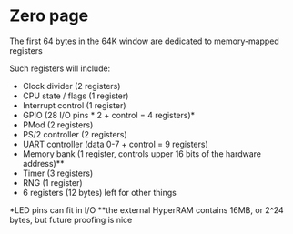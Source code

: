 # Zero page
The first 64 bytes in the 64K window are dedicated to memory-mapped registers

Such registers will include:
- Clock divider (2 registers)
- CPU state / flags (1 register)
- Interrupt control (1 register)
- GPIO (28 I/O pins * 2 + control = 4 registers)*
- PMod (2 registers)
- PS/2 controller (2 registers)
- UART controller (data 0-7 + control = 9 registers)
- Memory bank (1 register, controls upper 16 bits of the hardware address)**
- Timer (3 registers)
- RNG (1 register)
- 6 registers (12 bytes) left for other things

*LED pins can fit in I/O
**the external HyperRAM contains 16MB, or 2^24 bytes, but future proofing is nice